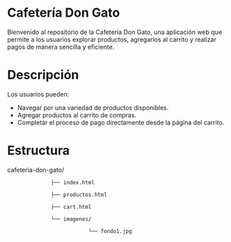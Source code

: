 # Cafetería Don Gato

Bienvenido al repositorio de la Cafetería Don Gato, una aplicación web que permite a los usuarios explorar productos, agregarlos al carrito y realizar pagos de manera sencilla y eficiente.

# Descripción

Los usuarios pueden:

- Navegar por una variedad de productos disponibles.
- Agregar productos al carrito de compras.
- Completar el proceso de pago directamente desde la página del carrito.
  
# Estructura
cafeteria-don-gato/

                  ├── index.html
                  
                  ├── productos.html
                  
                  ├── cart.html
                  
                  └── imagenes/
                  
                              └── fondo1.jpg
